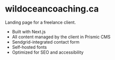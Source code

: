 # wildoceancoaching.ca

Landing page for a freelance client.

- Built with Next.js
- All content managed by the client in Prismic CMS
- Sendgrid-integrated contact form
- Self-hosted fonts
- Optimized for SEO and accessibility
